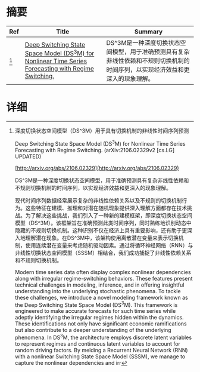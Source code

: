 # 摘要

| Ref | Title | Summary |
| --- | --- | --- |
| [^1] | [Deep Switching State Space Model (DS$^3$M) for Nonlinear Time Series Forecasting with Regime Switching.](http://arxiv.org/abs/2106.02329) | DS^3M是一种深度切换状态空间模型，用于准确预测具有复杂非线性依赖和不规则切换机制的时间序列，以实现经济效益和更深入的现象理解。 |

# 详细

[^1]: 深度切换状态空间模型（DS^3M）用于具有切换机制的非线性时间序列预测

    Deep Switching State Space Model (DS$^3$M) for Nonlinear Time Series Forecasting with Regime Switching. (arXiv:2106.02329v2 [cs.LG] UPDATED)

    [http://arxiv.org/abs/2106.02329](http://arxiv.org/abs/2106.02329)

    DS^3M是一种深度切换状态空间模型，用于准确预测具有复杂非线性依赖和不规则切换机制的时间序列，以实现经济效益和更深入的现象理解。

    

    现代时间序列数据经常展示复杂的非线性依赖关系以及不规则的切换机制行为。这些特征在建模、推理和对潜在随机现象提供深入理解方面都存在技术挑战。为了解决这些挑战，我们引入了一种新的建模框架，即深度切换状态空间模型（DS^3M）。该框架旨在准确预测此类时间序列，同时熟练地识别动态中隐藏的不规则切换机制。这种识别不仅在经济上具有重要影响，还有助于更深入地理解潜在现象。在DS^3M中，该架构使用离散潜在变量来表示切换机制，使用连续潜在变量来考虑随机驱动因素。通过将循环神经网络（RNN）与非线性切换状态空间模型（SSSM）相结合，我们成功捕捉了非线性依赖关系和不规则切换机制。

    Modern time series data often display complex nonlinear dependencies along with irregular regime-switching behaviors. These features present technical challenges in modeling, inference, and in offering insightful understanding into the underlying stochastic phenomena. To tackle these challenges, we introduce a novel modeling framework known as the Deep Switching State Space Model (DS$^3$M). This framework is engineered to make accurate forecasts for such time series while adeptly identifying the irregular regimes hidden within the dynamics. These identifications not only have significant economic ramifications but also contribute to a deeper understanding of the underlying phenomena. In DS$^3$M, the architecture employs discrete latent variables to represent regimes and continuous latent variables to account for random driving factors. By melding a Recurrent Neural Network (RNN) with a nonlinear Switching State Space Model (SSSM), we manage to capture the nonlinear dependencies and irr
    

